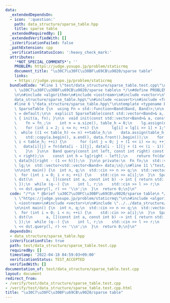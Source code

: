 ```yaml
---
data:
  _extendedDependsOn:
  - icon: ':question:'
    path: data_structure/sparse_table.hpp
    title: sparse table
  _extendedRequiredBy: []
  _extendedVerifiedWith: []
  _isVerificationFailed: false
  _pathExtension: cpp
  _verificationStatusIcon: ':heavy_check_mark:'
  attributes:
    '*NOT_SPECIAL_COMMENTS*': ''
    PROBLEM: https://judge.yosupo.jp/problem/staticrmq
    document_title: "\u30C7\u30FC\u30BF\u69CB\u9020/sparse table"
    links:
    - https://judge.yosupo.jp/problem/staticrmq
  bundledCode: "#line 1 \"test/data_structure/sparse_table.test.cpp\"\n/*\n * @brief\
    \ \u30C7\u30FC\u30BF\u69CB\u9020/sparse table\n */\n#define PROBLEM \"https://judge.yosupo.jp/problem/staticrmq\"\
    \n\n#include <algorithm>\n#include <iostream>\n#include <vector>\n\n#line 3 \"\
    data_structure/sparse_table.hpp\"\n#include <cassert>\n#include <functional>\n\
    #line 6 \"data_structure/sparse_table.hpp\"\n\ntemplate <typename Band>\nstruct\
    \ SparseTable {\n  using Fn = std::function<Band(Band, Band)>;\n\n  SparseTable()\
    \ = default;\n\n  explicit SparseTable(const std::vector<Band>& a, const Fn fn)\
    \ { init(a, fn); }\n\n  void init(const std::vector<Band>& a, const Fn fn_) {\n\
    \    fn = fn_;\n    int n = a.size(), table_h = 0;\n    lg.assign(n + 1, 0);\n\
    \    for (int i = 2; i <= n; ++i) {\n      lg[i] = lg[i >> 1] + 1;\n    }\n  \
    \  while ((1 << table_h) <= n) ++table_h;\n    data.assign(table_h, std::vector<Band>(n));\n\
    \    std::copy(a.begin(), a.end(), data.front().begin());\n    for (int i = 1;\
    \ i < table_h; ++i) {\n      for (int j = 0; j + (1 << i) <= n; ++j) {\n     \
    \   data[i][j] = fn(data[i - 1][j], data[i - 1][j + (1 << (i - 1))]);\n      }\n\
    \    }\n  }\n\n  Band query(const int left, const int right) const {\n    assert(left\
    \ < right);\n    const int h = lg[right - left];\n    return fn(data[h][left],\
    \ data[h][right - (1 << h)]);\n  }\n\n private:\n  Fn fn;\n  std::vector<int>\
    \ lg;\n  std::vector<std::vector<Band>> data;\n};\n#line 11 \"test/data_structure/sparse_table.test.cpp\"\
    \n\nint main() {\n  int n, q;\n  std::cin >> n >> q;\n  std::vector<int> a(n);\n\
    \  for (int i = 0; i < n; ++i) {\n    std::cin >> a[i];\n  }\n  SparseTable<int>\
    \ dst(\n      a, [](const int a, const int b) -> int { return std::min(a, b);\
    \ });\n  while (q--) {\n    int l, r;\n    std::cin >> l >> r;\n    std::cout\
    \ << dst.query(l, r) << '\\n';\n  }\n  return 0;\n}\n"
  code: "/*\n * @brief \u30C7\u30FC\u30BF\u69CB\u9020/sparse table\n */\n#define PROBLEM\
    \ \"https://judge.yosupo.jp/problem/staticrmq\"\n\n#include <algorithm>\n#include\
    \ <iostream>\n#include <vector>\n\n#include \"../../data_structure/sparse_table.hpp\"\
    \n\nint main() {\n  int n, q;\n  std::cin >> n >> q;\n  std::vector<int> a(n);\n\
    \  for (int i = 0; i < n; ++i) {\n    std::cin >> a[i];\n  }\n  SparseTable<int>\
    \ dst(\n      a, [](const int a, const int b) -> int { return std::min(a, b);\
    \ });\n  while (q--) {\n    int l, r;\n    std::cin >> l >> r;\n    std::cout\
    \ << dst.query(l, r) << '\\n';\n  }\n  return 0;\n}\n"
  dependsOn:
  - data_structure/sparse_table.hpp
  isVerificationFile: true
  path: test/data_structure/sparse_table.test.cpp
  requiredBy: []
  timestamp: '2022-04-18 04:59:03+09:00'
  verificationStatus: TEST_ACCEPTED
  verifiedWith: []
documentation_of: test/data_structure/sparse_table.test.cpp
layout: document
redirect_from:
- /verify/test/data_structure/sparse_table.test.cpp
- /verify/test/data_structure/sparse_table.test.cpp.html
title: "\u30C7\u30FC\u30BF\u69CB\u9020/sparse table"
---
```

